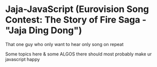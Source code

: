 # Jaja-JavaScript (Eurovision Song Contest: The Story of Fire Saga - "Jaja Ding Dong")
That one guy who only want to hear only song on repeat

Some topics here & some ALGOS there should most probably make ur javascript happy


